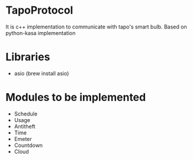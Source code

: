# TapoProtocol
It is c++ implementation to communicate with tapo's smart bulb. Based on python-kasa implementation

# Libraries
- asio (brew install asio)

# Modules to be implemented
- Schedule
- Usage
- Antitheft 
- Time
- Emeter
- Countdown
- Cloud
